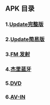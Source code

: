 ## APK 目录
### 1.[Update完整版](http://192.168.0.38/Devin/ota-update)  
### 2.[Update简易版](http://192.168.0.38/Devin/ota-update-sample)  
### 3.[FM 发射](http://192.168.0.38/Devin/fm_tran)  
### 4.[杰里蓝牙](http://192.168.0.38/Devin/bluecontrol)  
### 5.[DVD](http://192.168.0.38/Devin/dvd)
### 6.[AV-IN](http://192.168.0.38/Devin/avin)  
